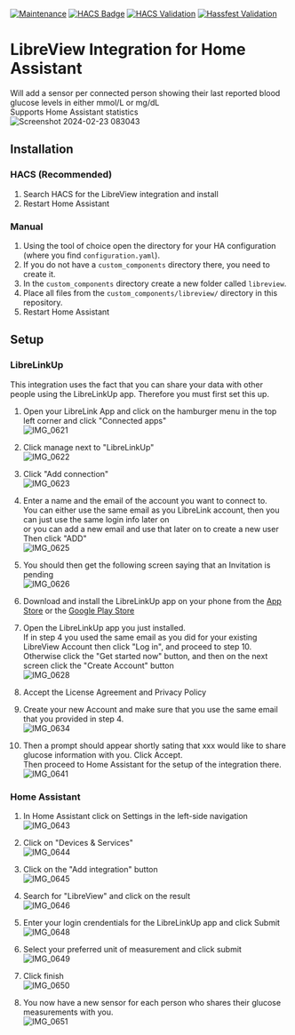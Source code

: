 [![Maintenance](https://img.shields.io/badge/Maintained%3F-yes-green.svg)](https://github.com/PTST/LibreView-HomeAssistant/graphs/commit-activity)
[![HACS Badge](https://img.shields.io/badge/HACS-Default-41BDF5.svg)](https://github.com/hacs/integration)
[![HACS Validation](https://github.com/PTST/LibreView-HomeAssistant/actions/workflows/HACS.yaml/badge.svg)](https://github.com/ptst/LibreView-HomeAssistant/actions/workflows/HACS.yaml)
[![Hassfest Validation](https://github.com/PTST/LibreView-HomeAssistant/actions/workflows/Hassfest.yaml/badge.svg)](https://github.com/ptst/LibreView-HomeAssistant/actions/workflows/Hassfest.yaml)

# LibreView Integration for Home Assistant

Will add a sensor per connected person showing their last reported blood glucose levels in either mmol/L or mg/dL  
Supports Home Assistant statistics  
![Screenshot 2024-02-23 083043](https://github.com/PTST/LibreView-HomeAssistant/assets/17211264/2112507b-bd45-4f4b-aace-f043eb0121c2)


## Installation
### HACS (Recommended)
1. Search HACS for the LibreView integration and install
2. Restart Home Assistant

### Manual
1. Using the tool of choice open the directory for your HA configuration (where you find `configuration.yaml`).
2. If you do not have a `custom_components` directory there, you need to create it.
3. In the `custom_components` directory create a new folder called `libreview`.
4. Place all files from the `custom_components/libreview/` directory in this repository.
6. Restart Home Assistant

## Setup
### LibreLinkUp
This integration uses the fact that you can share your data with other people using the LibreLinkUp app. Therefore you must first set this up.

1. Open your LibreLink App and click on the hamburger menu in the top left corner and click "Connected apps"  
![IMG_0621](https://github.com/PTST/LibreView-HomeAssistant/assets/17211264/875489d5-5883-4aa8-8900-9b3e10218aa2)

2. Click manage next to "LibreLinkUp"  
![IMG_0622](https://github.com/PTST/LibreView-HomeAssistant/assets/17211264/afb0302a-41fe-4b6b-b1b1-957bc610a354)

3. Click "Add connection"  
![IMG_0623](https://github.com/PTST/LibreView-HomeAssistant/assets/17211264/4a74bfb0-dc7d-4453-9a0f-ee741c74b419)

4. Enter a name and the email of the account you want to connect to.  
You can either use the same email as you LibreLink account, then you can just use the same login info later on  
or you can add a new email and use that later on to create a new user  
Then click "ADD"  
![IMG_0625](https://github.com/PTST/LibreView-HomeAssistant/assets/17211264/0f09456c-6966-4aed-bce0-6d6414e24f9e)

5. You should then get the following screen saying that an Invitation is pending    
![IMG_0626](https://github.com/PTST/LibreView-HomeAssistant/assets/17211264/2340558d-9f7d-4094-a2b7-00b9c2dd9b02)

6. Download and install the LibreLinkUp app on your phone from the [App Store](https://apps.apple.com/us/app/librelinkup/id1234323923) or the [Google Play Store](https://play.google.com/store/apps/details?id=org.nativescript.LibreLinkUp)

7.  Open the LibreLinkUp app you just installed.  
If in step 4 you used the same email as you did for your existing LibreView Account then click "Log in", and proceed to step 10.  Otherwise click the "Get started now" button, and then on the next screen click the "Create Account" button  
![IMG_0628](https://github.com/PTST/LibreView-HomeAssistant/assets/17211264/6741c45d-a556-4755-905c-56227083b7c4)

8. Accept the License Agreement and Privacy Policy

9. Create your new Account and make sure that you use the same email that you provided in step 4.  
![IMG_0634](https://github.com/PTST/LibreView-HomeAssistant/assets/17211264/a9ff1340-0923-4c23-8289-fbf261447ce3)

10. Then a prompt should appear shortly sating that xxx would like to share glucose information with you. Click Accept.  
Then proceed to Home Assistant for the setup of the integration there.  
![IMG_0641](https://github.com/PTST/LibreView-HomeAssistant/assets/17211264/2a666094-43c5-487b-9674-b7dd8d91e33f)


### Home Assistant

1. In Home Assistant click on Settings in the left-side navigation  
![IMG_0643](https://github.com/PTST/LibreView-HomeAssistant/assets/17211264/c55c490c-42d1-4688-bf93-272aad96193a)

2. Click on "Devices & Services"  
![IMG_0644](https://github.com/PTST/LibreView-HomeAssistant/assets/17211264/c6ddf8c7-9eaf-4ae0-bcba-c052651921ea)

3. Click on the "Add integration" button  
![IMG_0645](https://github.com/PTST/LibreView-HomeAssistant/assets/17211264/5abf79ee-3a30-46fe-a777-5612226dbf39)

4. Search for "LibreView" and click on the result  
![IMG_0646](https://github.com/PTST/LibreView-HomeAssistant/assets/17211264/f38dfede-46f4-49ff-abef-32048991f214)

5. Enter your login crendentials for the LibreLinkUp app and click Submit  
![IMG_0648](https://github.com/PTST/LibreView-HomeAssistant/assets/17211264/720cb5ea-e195-4a52-89c1-50bc2fa7a7d4)

6. Select your preferred unit of measurement and click submit  
![IMG_0649](https://github.com/PTST/LibreView-HomeAssistant/assets/17211264/002eee8d-f50c-44fe-8717-83cbb3e256c8)

7. Click finish  
![IMG_0650](https://github.com/PTST/LibreView-HomeAssistant/assets/17211264/78e46354-af44-483a-aa03-5e7eb3fad2d2)

8. You now have a new sensor for each person who shares their glucose measurements with you.  
![IMG_0651](https://github.com/PTST/LibreView-HomeAssistant/assets/17211264/b7dcfcf5-0c62-4027-a9a9-07f04624a540)
